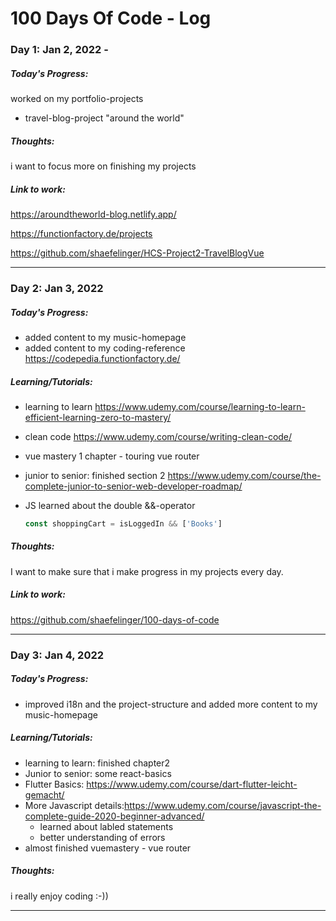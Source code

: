 # 100 Days Of Code - Log



### Day 1: Jan 2, 2022 - 

##### Today's Progress: 

worked on my portfolio-projects

- travel-blog-project "around the world"

##### Thoughts:

i want to focus more on finishing my projects

##### Link to work:

https://aroundtheworld-blog.netlify.app/

https://functionfactory.de/projects

https://github.com/shaefelinger/HCS-Project2-TravelBlogVue

------

### Day 2: Jan 3, 2022

##### Today's Progress: 

- added content to my music-homepage 
- added content to my coding-reference https://codepedia.functionfactory.de/

##### Learning/Tutorials:

- learning to learn https://www.udemy.com/course/learning-to-learn-efficient-learning-zero-to-mastery/

- clean code https://www.udemy.com/course/writing-clean-code/

- vue mastery 1 chapter - touring vue router

- junior to senior: finished section 2 https://www.udemy.com/course/the-complete-junior-to-senior-web-developer-roadmap/

- JS learned about the double &&-operator

  ```js
  const shoppingCart = isLoggedIn && ['Books']
  ```

##### Thoughts:

I want to make sure that i make progress in my projects every day.

##### Link to work:

https://github.com/shaefelinger/100-days-of-code

------

### Day 3: Jan 4, 2022

##### Today's Progress: 

- improved i18n and the project-structure and added more content to my music-homepage 

##### Learning/Tutorials:

- learning to learn: finished chapter2
- Junior to senior: some react-basics
- Flutter Basics: https://www.udemy.com/course/dart-flutter-leicht-gemacht/
- More Javascript details:https://www.udemy.com/course/javascript-the-complete-guide-2020-beginner-advanced/
  - learned about labled statements
  - better understanding of errors
- almost finished vuemastery - vue router


##### Thoughts:

i really enjoy coding :-))

------

